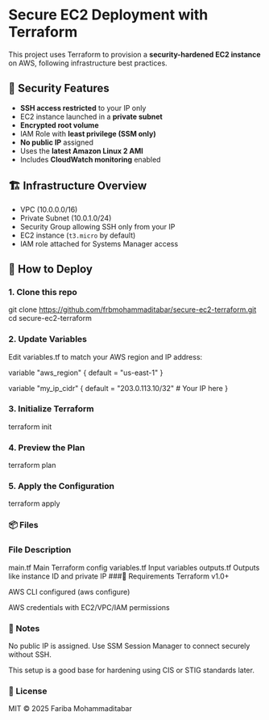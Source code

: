 # Secure EC2 Deployment with Terraform

This project uses Terraform to provision a **security-hardened EC2 instance** on AWS, following infrastructure best practices.

## 🔐 Security Features

- **SSH access restricted** to your IP only
- EC2 instance launched in a **private subnet**
- **Encrypted root volume**
- IAM Role with **least privilege (SSM only)**
- **No public IP** assigned
- Uses the **latest Amazon Linux 2 AMI**
- Includes **CloudWatch monitoring** enabled

## 🏗️ Infrastructure Overview

- VPC (10.0.0.0/16)
- Private Subnet (10.0.1.0/24)
- Security Group allowing SSH only from your IP
- EC2 instance (`t3.micro` by default)
- IAM role attached for Systems Manager access

## 🚀 How to Deploy

### 1. Clone this repo

git clone https://github.com/frbmohammaditabar/secure-ec2-terraform.git
cd secure-ec2-terraform


### 2. Update Variables
Edit variables.tf to match your AWS region and IP address:

variable "aws_region" {
  default = "us-east-1"
}

variable "my_ip_cidr" {
  default = "203.0.113.10/32" # Your IP here
}

### 3. Initialize Terraform
terraform init
### 4. Preview the Plan
terraform plan
### 5. Apply the Configuration
terraform apply
### 📦 Files

### File	Description
main.tf	Main Terraform config
variables.tf	Input variables
outputs.tf	Outputs like instance ID and private IP
###🔧 Requirements
Terraform v1.0+

AWS CLI configured (aws configure)

AWS credentials with EC2/VPC/IAM permissions

### 📌 Notes
No public IP is assigned. Use SSM Session Manager to connect securely without SSH.

This setup is a good base for hardening using CIS or STIG standards later.

### 📜 License
MIT © 2025 Fariba Mohammaditabar

